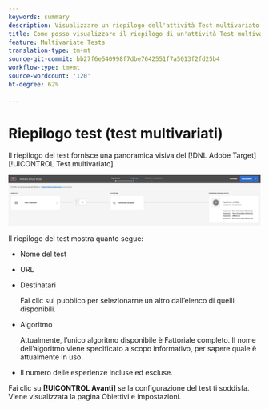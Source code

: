 ```yaml
---
keywords: summary
description: Visualizzare un riepilogo dell'attività Test multivariato (MVT) che fornisce una panoramica visiva dell'attività MVT in  Adobe Target.
title: Come posso visualizzare il riepilogo di un'attività Test multivariato (MVT)?
feature: Multivariate Tests
translation-type: tm+mt
source-git-commit: bb27f6e540998f7dbe7642551f7a5013f2fd25b4
workflow-type: tm+mt
source-wordcount: '120'
ht-degree: 62%

---
```



# Riepilogo test (test multivariati)

Il riepilogo del test fornisce una panoramica visiva del [!DNL Adobe Target] [!UICONTROL Test multivariato].

![Finestra di dialogo Riepilogo del test](/help/c-activities/c-multivariate-testing/t-create-multivariate-test/assets/summary2new.png)

Il riepilogo del test mostra quanto segue:

* Nome del test
* URL
* Destinatari

   Fai clic sul pubblico per selezionarne un altro dall’elenco di quelli disponibili.
* Algoritmo

   Attualmente, l’unico algoritmo disponibile è Fattoriale completo. Il nome dell’algoritmo viene specificato a scopo informativo, per sapere quale è attualmente in uso.
* Il numero delle esperienze incluse ed escluse.

Fai clic su **[!UICONTROL Avanti]** se la configurazione del test ti soddisfa. Viene visualizzata la pagina Obiettivi e impostazioni.
